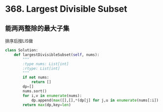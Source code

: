 # 368. Largest Divisible Subset
## 能两两整除的最大子集
排序后按LIS做
``` python
class Solution:
    def largestDivisibleSubset(self, nums):
        """
        :type nums: List[int]
        :rtype: List[int]
        """
        if not nums:
            return []
        dp=[]
        nums.sort()
        for i,v in enumerate(nums):
            dp.append(max([],[],*(dp[j] for j,u in enumerate(nums[:i]) if not v%u),key=len)+[v])
        return max(dp,key=len)
```
